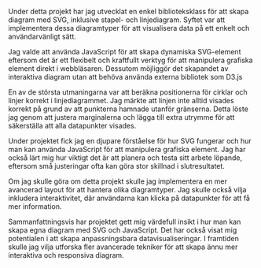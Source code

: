 Under detta projekt har jag utvecklat en enkel biblioteksklass för att skapa diagram med SVG, inklusive stapel- och linjediagram. Syftet var att implementera dessa diagramtyper för att visualisera data på ett enkelt och användarvänligt sätt.

Jag valde att använda JavaScript för att skapa dynamiska SVG-element eftersom det är ett flexibelt och kraftfullt verktyg för att manipulera grafiska element direkt i webbläsaren. Dessutom möjliggör det skapandet av interaktiva diagram utan att behöva använda externa bibliotek som D3.js

En av de största utmaningarna var att beräkna positionerna för cirklar och linjer korrekt i linjediagrammet. Jag märkte att linjen inte alltid visades korrekt på grund av att punkterna hamnade utanför gränserna. Detta löste jag genom att justera marginalerna och lägga till extra utrymme för att säkerställa att alla datapunkter visades.

Under projektet fick jag en djupare förståelse för hur SVG fungerar och hur man kan använda JavaScript för att manipulera grafiska element. Jag har också lärt mig hur viktigt det är att planera och testa sitt arbete löpande, eftersom små justeringar ofta kan göra stor skillnad i slutresultatet.

Om jag skulle göra om detta projekt skulle jag implementera en mer avancerad layout för att hantera olika diagramtyper. Jag skulle också vilja inkludera interaktivitet, där användarna kan klicka på datapunkter för att få mer information.

Sammanfattningsvis har projektet gett mig värdefull insikt i hur man kan skapa egna diagram med SVG och JavaScript. Det har också visat mig potentialen i att skapa anpassningsbara datavisualiseringar. I framtiden skulle jag vilja utforska fler avancerade tekniker för att skapa ännu mer interaktiva och responsiva diagram.